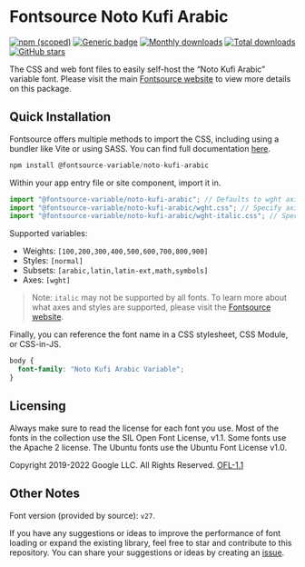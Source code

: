 # Fontsource Noto Kufi Arabic

[![npm (scoped)](https://img.shields.io/npm/v/@fontsource-variable/noto-kufi-arabic?color=brightgreen)](https://www.npmjs.com/package/@fontsource-variable/noto-kufi-arabic) [![Generic badge](https://img.shields.io/badge/fontsource-passing-brightgreen)](https://github.com/fontsource/fontsource) [![Monthly downloads](https://badgen.net/npm/dm/@fontsource-variable/noto-kufi-arabic)](https://github.com/fontsource/fontsource) [![Total downloads](https://badgen.net/npm/dt/@fontsource-variable/noto-kufi-arabic)](https://github.com/fontsource/fontsource) [![GitHub stars](https://img.shields.io/github/stars/fontsource/fontsource.svg?style=social&label=Star)](https://github.com/fontsource/fontsource/stargazers)

The CSS and web font files to easily self-host the “Noto Kufi Arabic” variable font. Please visit the main [Fontsource website](https://fontsource.org/fonts/noto-kufi-arabic) to view more details on this package.

## Quick Installation

Fontsource offers multiple methods to import the CSS, including using a bundler like Vite or using SASS. You can find full documentation [here](https://fontsource.org/docs/getting-started/introduction).

```javascript
npm install @fontsource-variable/noto-kufi-arabic
```

Within your app entry file or site component, import it in.

```javascript
import "@fontsource-variable/noto-kufi-arabic"; // Defaults to wght axis
import "@fontsource-variable/noto-kufi-arabic/wght.css"; // Specify axis
import "@fontsource-variable/noto-kufi-arabic/wght-italic.css"; // Specify axis and style
```

Supported variables:
- Weights: `[100,200,300,400,500,600,700,800,900]`
- Styles: `[normal]`
- Subsets: `[arabic,latin,latin-ext,math,symbols]`
- Axes: `[wght]`

> Note: `italic` may not be supported by all fonts. To learn more about what axes and styles are supported, please visit the [Fontsource website](https://fontsource.org/fonts/noto-kufi-arabic).

Finally, you can reference the font name in a CSS stylesheet, CSS Module, or CSS-in-JS.

```css
body {
  font-family: "Noto Kufi Arabic Variable";
}
```

## Licensing
Always make sure to read the license for each font you use. Most of the fonts in the collection use the SIL Open Font License, v1.1. Some fonts use the Apache 2 license. The Ubuntu fonts use the Ubuntu Font License v1.0.

Copyright 2019-2022 Google LLC. All Rights Reserved.
[OFL-1.1](https://openfontlicense.org)

## Other Notes
Font version (provided by source): `v27`.

If you have any suggestions or ideas to improve the performance of font loading or expand the existing library, feel free to star and contribute to this repository. You can share your suggestions or ideas by creating an [issue](https://github.com/fontsource/fontsource/issues).